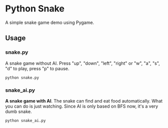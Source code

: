 # Python Snake

A simple snake game demo using Pygame.


## Usage
    
### snake.py

A snake game without AI. Press "up", "down", "left", "right" or "w", "a", "s", "d" to play, press "p" to pause.

    python snake.py


### snake_ai.py

**A snake game with AI**. The snake can find and eat food automatically. What you can do is just watching. Since AI is only based on BFS now, it's a very dumb snake.

    python snake_ai.py